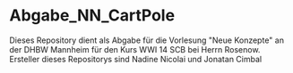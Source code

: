 # Abgabe_NN_CartPole
Dieses Repository dient als Abgabe für die Vorlesung "Neue Konzepte" an der DHBW Mannheim für den Kurs WWI 14 SCB bei Herrn Rosenow. Ersteller dieses Repositorys sind Nadine Nicolai und Jonatan Cimbal
